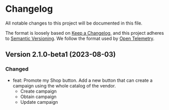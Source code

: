 # Changelog

All notable changes to this project will be documented in this file.

The format is loosely based on [Keep a Changelog](https://keepachangelog.com/en/1.0.0/),
and this project adheres to [Semantic Versioning](https://semver.org/spec/v2.0.0.html).
We follow the format used by [Open Telemetry](https://github.com/open-telemetry/opentelemetry-python/blob/main/CHANGELOG.md).

## Version 2.1.0-beta1 (2023-08-03)

### Changed
- feat: Promote my Shop button. Add a new button that can create a campaign using the whole catalog of the vendor.
  * Create campaign
  * Obtain campaign
  * Update campaign
